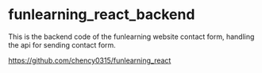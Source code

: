 # funlearning_react_backend

This is the backend code of the funlearning website contact form, handling the api for sending contact form.

https://github.com/chency0315/funlearning_react

